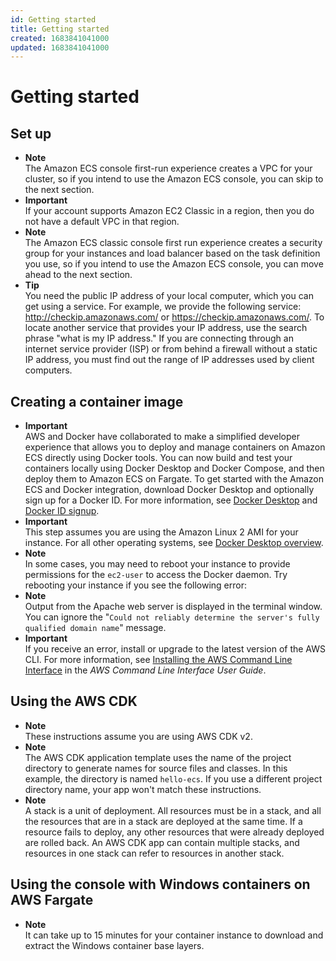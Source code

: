 ```yaml
---
id: Getting started
title: Getting started
created: 1683841041000
updated: 1683841041000
---
```

# Getting started
## Set up

- **Note**  
The Amazon ECS console first\-run experience creates a VPC for your cluster, so if you intend to use the Amazon ECS console, you can skip to the next section\.
- **Important**  
If your account supports Amazon EC2 Classic in a region, then you do not have a default VPC in that region\.
- **Note**  
The Amazon ECS classic console first run experience creates a security group for your instances and load balancer based on the task definition you use, so if you intend to use the Amazon ECS console, you can move ahead to the next section\.
- **Tip**  
You need the public IP address of your local computer, which you can get using a service\. For example, we provide the following service: [http://checkip\.amazonaws\.com/](http://checkip.amazonaws.com/) or [https://checkip\.amazonaws\.com/](https://checkip.amazonaws.com/)\. To locate another service that provides your IP address, use the search phrase "what is my IP address\." If you are connecting through an internet service provider \(ISP\) or from behind a firewall without a static IP address, you must find out the range of IP addresses used by client computers\.


## Creating a container image

- **Important**  
AWS and Docker have collaborated to make a simplified developer experience that allows you to deploy and manage containers on Amazon ECS directly using Docker tools\. You can now build and test your containers locally using Docker Desktop and Docker Compose, and then deploy them to Amazon ECS on Fargate\. To get started with the Amazon ECS and Docker integration, download Docker Desktop and optionally sign up for a Docker ID\. For more information, see [Docker Desktop](https://www.docker.com/products/docker-desktop) and [Docker ID signup](https://hub.docker.com/signup/awsedge?utm_source=awsedge)\.
- **Important**  
This step assumes you are using the Amazon Linux 2 AMI for your instance\. For all other operating systems, see [Docker Desktop overview](https://docs.docker.com/desktop/)\.
- **Note**  
In some cases, you may need to reboot your instance to provide permissions for the `ec2-user` to access the Docker daemon\. Try rebooting your instance if you see the following error:
- **Note**  
Output from the Apache web server is displayed in the terminal window\. You can ignore the "`Could not reliably determine the server's fully qualified domain name`" message\.
- **Important**  
If you receive an error, install or upgrade to the latest version of the AWS CLI\. For more information, see [Installing the AWS Command Line Interface](https://docs.aws.amazon.com/cli/latest/userguide/installing.html) in the *AWS Command Line Interface User Guide*\.


## Using the AWS CDK

- **Note**  
These instructions assume you are using AWS CDK v2\.
- **Note**  
The AWS CDK application template uses the name of the project directory to generate names for source files and classes\. In this example, the directory is named `hello-ecs`\. If you use a different project directory name, your app won't match these instructions\.
- **Note**  
A stack is a unit of deployment\. All resources must be in a stack, and all the resources that are in a stack are deployed at the same time\. If a resource fails to deploy, any other resources that were already deployed are rolled back\. An AWS CDK app can contain multiple stacks, and resources in one stack can refer to resources in another stack\.


## Using the console with Windows containers on AWS Fargate

- **Note**  
It can take up to 15 minutes for your container instance to download and extract the Windows container base layers\.

